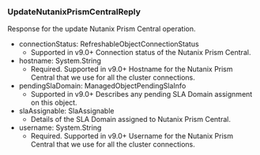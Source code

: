 ### UpdateNutanixPrismCentralReply
Response for the update Nutanix Prism Central operation.

- connectionStatus: RefreshableObjectConnectionStatus
  - Supported in v9.0+
  Connection status of the Nutanix Prism Central.
- hostname: System.String
  - Required. Supported in v9.0+
  Hostname for the Nutanix Prism Central that we use for all the cluster connections.
- pendingSlaDomain: ManagedObjectPendingSlaInfo
  - Supported in v9.0+
  Describes any pending SLA Domain assignment on this object.
- slaAssignable: SlaAssignable
  - Details of the SLA Domain assigned to Nutanix Prism Central.
- username: System.String
  - Required. Supported in v9.0+
  Username for the Nutanix Prism Central that we use for all the cluster connections.
